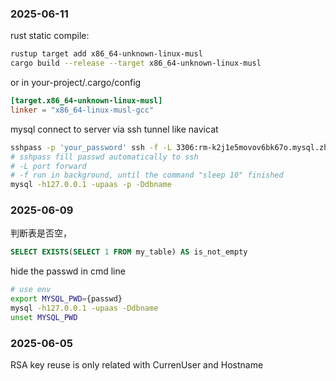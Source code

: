 ### 2025-06-11  
rust static compile:
```bash
rustup target add x86_64-unknown-linux-musl
cargo build --release --target x86_64-unknown-linux-musl
```
or in your-project/.cargo/config
```toml
[target.x86_64-unknown-linux-musl]
linker = "x86_64-linux-musl-gcc"
```
mysql connect to server via ssh tunnel like navicat
```bash
sshpass -p 'your_password' ssh -f -L 3306:rm-k2j1e5movov6bk67o.mysql.zhangbei.rds.aliyuncs.com:3306 paas@10.0.17.178 sleep 10
# sshpass fill passwd automatically to ssh
# -L port forward
# -f run in background, until the command "sleep 10" finished 
mysql -h127.0.0.1 -upaas -p -Ddbname
```

### 2025-06-09
判断表是否空，
```sql
SELECT EXISTS(SELECT 1 FROM my_table) AS is_not_empty
```
hide the passwd in cmd line
```sh
# use env
export MYSQL_PWD={passwd}
mysql -h127.0.0.1 -upaas -Ddbname
unset MYSQL_PWD
```

### 2025-06-05
RSA key reuse is only related with CurrenUser and Hostname
